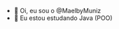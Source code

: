 - 👋 Oi, eu sou o @MaelbyMuniz
- 🌱 Eu estou estudando Java (POO)

<!---
Maelby/Maelby is a ✨ special ✨ repository because its `README.md` (this file) appears on your GitHub profile.
You can click the Preview link to take a look at your changes.
--->
